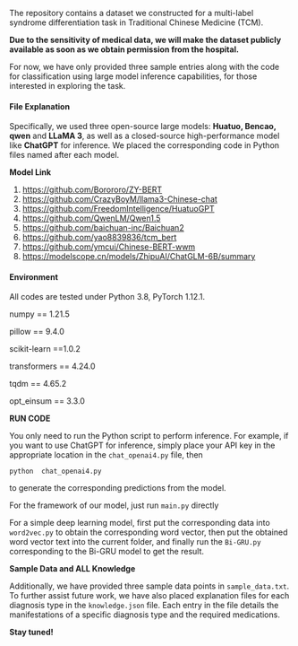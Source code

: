 The repository contains a dataset we constructed for a multi-label syndrome differentiation task in Traditional Chinese Medicine (TCM).

**Due to the sensitivity of medical data, we will make the dataset publicly available as soon as we obtain permission from the hospital.**

For now, we have only provided three sample entries along with the code for classification using large model inference capabilities, for those interested in exploring the task.

#### **File Explanation**

Specifically, we used three open-source large models: **Huatuo, Bencao, qwen** and **LLaMA 3**, as well as a closed-source high-performance model like **ChatGPT** for inference. We placed the corresponding code in Python files named after each model.

**Model Link**

1. https://github.com/Borororo/ZY-BERT
2. https://github.com/CrazyBoyM/llama3-Chinese-chat
3. https://github.com/FreedomIntelligence/HuatuoGPT
4. https://github.com/QwenLM/Qwen1.5
5. https://github.com/baichuan-inc/Baichuan2
6. https://github.com/yao8839836/tcm_bert
7. https://github.com/ymcui/Chinese-BERT-wwm
8. https://modelscope.cn/models/ZhipuAI/ChatGLM-6B/summary

#### Environment

All codes are tested under Python 3.8, PyTorch 1.12.1.

numpy == 1.21.5

pillow == 9.4.0

scikit-learn ==1.0.2

transformers == 4.24.0

tqdm == 4.65.2

opt_einsum == 3.3.0

**RUN CODE**

You only need to run the Python script to perform inference. For example, if you want to use ChatGPT for inference, simply place your API key in the appropriate location in the `chat_openai4.py` file, then

```
python  chat_openai4.py
```

to generate the corresponding predictions from the model.

For the framework of our model, just run `main.py` directly

For a simple deep learning model, first put the corresponding data into `word2vec.py`  to obtain the corresponding word vector, then put the obtained word vector text into the current folder, and finally run the `Bi-GRU.py` corresponding to the Bi-GRU model to get the result.

**Sample Data and ALL Knowledge**

Additionally, we have provided three sample data points in `sample_data.txt`. To further assist future work, we have also placed explanation files for each diagnosis type in the `knowledge.json` file. Each entry in the file details the manifestations of a specific diagnosis type and the required medications.

**Stay tuned!**